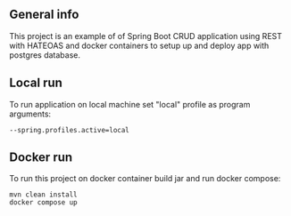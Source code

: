 ## General info
This project is an example of of Spring Boot CRUD application using 
REST with HATEOAS and docker containers to setup up and deploy app with postgres database.

## Local run
To run application on local machine set "local" profile as program arguments:
```
--spring.profiles.active=local
```

## Docker run
To run this project on docker container build jar and run docker compose:
```
mvn clean install
docker compose up
```